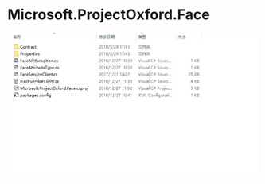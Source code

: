 # Microsoft.ProjectOxford.Face

![](https://github.com/hupo376787/Microsoft.ProjectOxford.Face/blob/master/%E5%BE%AE%E4%BF%A1%E6%88%AA%E5%9B%BE_20180329174442.jpg)
[](https://github.com/hupo376787/Microsoft.ProjectOxford.Face/blob/master/微信截图_20180329174430.jpg)

